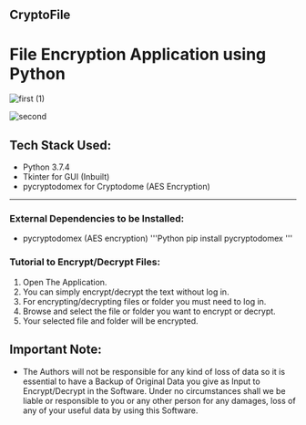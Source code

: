 ## CryptoFile

# File Encryption Application using Python

![first (1)](https://user-images.githubusercontent.com/63862913/123994618-2c609080-d9eb-11eb-897f-50c9e52bfc8c.png)

![second](https://user-images.githubusercontent.com/63862913/123994628-2e2a5400-d9eb-11eb-9a70-5e0ca9470e67.png)

## Tech Stack Used:
* Python 3.7.4
* Tkinter for GUI (Inbuilt)
* pycryptodomex for Cryptodome (AES Encryption)
***
### External Dependencies to be Installed:
* pycryptodomex (AES encryption)
'''Python
pip install pycryptodomex
'''
### Tutorial to Encrypt/Decrypt Files:
1. Open The Application.
2. You can simply encrypt/decrypt the text without log in.
3. For encrypting/decrypting files or folder you must need to log in.
4. Browse and select the file or folder you want to encrypt or decrypt.
5. Your selected file and folder will be encrypted.

## Important Note:
* The Authors will not be responsible for any kind of loss of data so it is essential to have a Backup of Original Data you give as Input to Encrypt/Decrypt in the Software. Under no circumstances shall we be liable or responsible to you or any other person for any damages, loss of any of your useful data by using this Software. 

